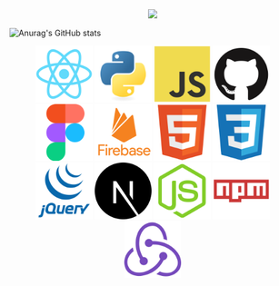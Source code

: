 
<div id="header" align="center">
  <img src="https://gfycat.com/eleganthalfamericancicada" width="100"/>
</div>

![Anurag's GitHub stats](https://github-readme-stats.vercel.app/api?username=DeFFeCT139&theme=great-gatsby&show_icons=true)

<div id="header" align="center">
  <img src="https://github.com/devicons/devicon/blob/master/icons/react/react-original.svg" width="100"/>
  <img src="https://github.com/devicons/devicon/blob/master/icons/python/python-original.svg" width="100"/>
  <img src="https://github.com/devicons/devicon/blob/master/icons/javascript/javascript-original.svg" width="100"/>
  <img src="https://github.com/devicons/devicon/blob/master/icons/github/github-original.svg" width="100"/>
  <img src="https://github.com/devicons/devicon/blob/master/icons/figma/figma-original.svg" width="100"/>
  <img src="https://github.com/devicons/devicon/blob/master/icons/firebase/firebase-plain-wordmark.svg" width="100"/>
  <img src="https://github.com/devicons/devicon/blob/master/icons/html5/html5-original.svg" width="100"/>
  <img src="https://github.com/devicons/devicon/blob/master/icons/css3/css3-original.svg" width="100"/>
  <img src="https://github.com/devicons/devicon/blob/master/icons/jquery/jquery-plain-wordmark.svg" width="100"/>
  <img src="https://github.com/devicons/devicon/blob/master/icons/nextjs/nextjs-original.svg" width="100"/>
  <img src="https://github.com/devicons/devicon/blob/master/icons/nodejs/nodejs-original.svg" width="100"/>
  <img src="https://github.com/devicons/devicon/blob/master/icons/npm/npm-original-wordmark.svg" width="100"/>
  <img src="https://github.com/devicons/devicon/blob/master/icons/redux/redux-original.svg" width="100"/>
</div>

